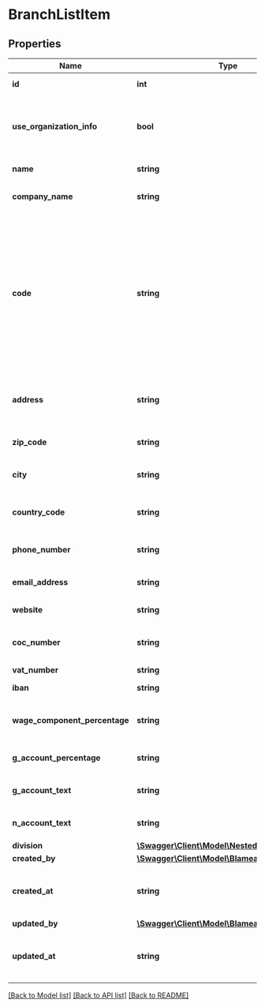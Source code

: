 # BranchListItem

## Properties
Name | Type | Description | Notes
------------ | ------------- | ------------- | -------------
**id** | **int** | The ID of this branch. | [optional] 
**use_organization_info** | **bool** | If organization information should be used instead of branch information. | [optional] 
**name** | **string** | Name of this branch. | [optional] 
**company_name** | **string** | Company name of this branch. | [optional] 
**code** | **string** | An arbitrary identification code for this branch. If alternative project numbering is used, a project associated with this branch will have this code prefixed before the project number. | [optional] 
**address** | **string** | An address comprised of street name, house/building number, etc. | [optional] 
**zip_code** | **string** | Zip code, also known as postal code. | [optional] 
**city** | **string** | City of residence for this branch. | [optional] 
**country_code** | **string** | An ISO 3166-2 representation of the country. | [optional] 
**phone_number** | **string** | Main phone number of this branch. | [optional] 
**email_address** | **string** | Main email address of this branch. | [optional] 
**website** | **string** | The website of the branch. | [optional] 
**coc_number** | **string** | Chamber of Commerce identification number. | [optional] 
**vat_number** | **string** | VAT number. | [optional] 
**iban** | **string** | The IBAN of this branch. | [optional] 
**wage_component_percentage** | **string** | The wage component percentage of the branch. | [optional] 
**g_account_percentage** | **string** | The g account percentage of the branch. | [optional] 
**g_account_text** | **string** | The g account text of the branch. | [optional] 
**n_account_text** | **string** | The n account text of the branch. | [optional] 
**division** | [**\Swagger\Client\Model\NestedDivisionListItem**](NestedDivisionListItem.md) |  | [optional] 
**created_by** | [**\Swagger\Client\Model\BlameableUser**](BlameableUser.md) |  | [optional] 
**created_at** | **string** | The creation date of the object in ATOM/ISO-8601 format | [optional] 
**updated_by** | [**\Swagger\Client\Model\BlameableUser**](BlameableUser.md) |  | [optional] 
**updated_at** | **string** | The creation date of the object in ATOM/ISO-8601 format | [optional] 

[[Back to Model list]](../README.md#documentation-for-models) [[Back to API list]](../README.md#documentation-for-api-endpoints) [[Back to README]](../README.md)


